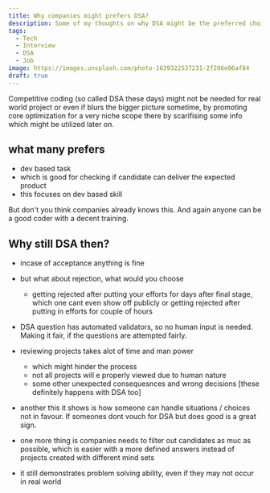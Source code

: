 ```yaml
---
title: Why companies might prefers DSA?
description: Some of my thoughts on why DSA might be the preferred choice by companies.
tags:
  - Tech
  - Interview
  - DSA
  - Job
image: https://images.unsplash.com/photo-1639322537231-2f206e06af84
draft: true
---
```


<script>
  import Mermaid from '$lib/components/markdown/mermaid.svelte';
</script>

Competitive coding (so called DSA these days) might not be needed for real world project or even if blurs the bigger picture sometime, by promoting  core optimization for a very niche scope there by scarifising some info which might be utilized later on. 

## what many prefers

- dev based task 
- which is good for checking if candidate can deliver the expected product
- this focuses on dev based skill


But don't you think companies already knows this.
And again anyone can be a good coder with a decent training.

## Why still DSA then?

- incase of acceptance anything is fine
- but what about rejection, what would you choose 
   - getting rejected after putting your efforts for days after final stage, which one cant even show off publicly or getting rejected after putting in efforts for couple of hours

- DSA question has automated validators, so no human input is needed. Making it fair, if the questions are attempted fairly.


- reviewing projects takes alot of time and man power 
  - which might hinder the process
  - not all projects will e properly viewed due to human nature
  - some other unexpected consequesnces and wrong decisions [these definitely happens with DSA too]

- another this it shows is how someone can handle situations / choices not in favour. If someones dont vouch for DSA but does good is a great sign.

- one more thing is companies needs to filter out candidates as muc as possible, which is easier with a more defined answers instead of projects created with different mind sets

- it still demonstrates problem solving ability, even if they may not occur in real world

